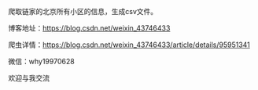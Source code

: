 爬取链家的北京所有小区的信息，生成csv文件。

博客地址：https://blog.csdn.net/weixin_43746433

爬虫详情：https://blog.csdn.net/weixin_43746433/article/details/95951341

微信：why19970628

欢迎与我交流

